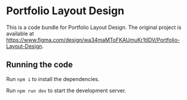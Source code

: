
  # Portfolio Layout Design

  This is a code bundle for Portfolio Layout Design. The original project is available at https://www.figma.com/design/wa34maMToFKAUmuKr1tIDV/Portfolio-Layout-Design.

  ## Running the code

  Run `npm i` to install the dependencies.

  Run `npm run dev` to start the development server.
  